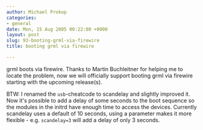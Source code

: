 ```yaml
---
author: Michael Prokop
categories:
- general
date: Mon, 15 Aug 2005 00:22:00 +0000
layout: post
slug: 93-booting-grml-via-firewire
title: booting grml via firewire

---
```

grml boots via firewire. Thanks to Martin Buchleitner for helping me to locate the problem, now we will officially support booting grml via firewire starting with the upcoming release(s).

BTW: I renamed the `usb`-cheatcode to scandelay and slightly improved it. Now it's possible to add a delay of some seconds to the boot sequence so the modules in the initrd have enough time to access the devices. Currently scandelay uses a default of 10 seconds, using a parameter makes it more flexible - e.g. `scandelay=3` will add a delay of only 3 seconds.  

